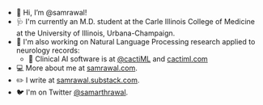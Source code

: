 - 👋 Hi, I’m @samrawal!
- 🩺 I'm currently an M.D. student at the Carle Illinois College of Medicine at the University of Illinois, Urbana-Champaign.
- 🤖 I'm also working on Natural Language Processing research applied to neurology records:
  - 🌵 Clinical AI software is at [@cactiML](https://github.com/cactiML) and [cactiml.com](https://cactiml.com)
- 💻 More about me at [samrawal.com](https://samrawal.com).
- ✏️ I write at [samrawal.substack.com](https://samrawal.substack.com).
- 🐦 I'm on Twitter [@samarthrawal](https://twitter.com/samarthrawal).

<!---
samrawal/samrawal is a ✨ special ✨ repository because its `README.md` (this file) appears on your GitHub profile.
You can click the Preview link to take a look at your changes.
--->
